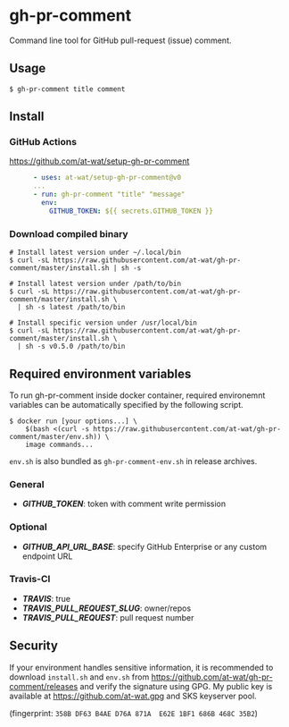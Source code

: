 # gh-pr-comment

Command line tool for GitHub pull-request (issue) comment.

## Usage

```
$ gh-pr-comment title comment
```

## Install

### GitHub Actions

https://github.com/at-wat/setup-gh-pr-comment

```yaml
      - uses: at-wat/setup-gh-pr-comment@v0
      ...
      - run: gh-pr-comment "title" "message"
        env:
          GITHUB_TOKEN: ${{ secrets.GITHUB_TOKEN }}
```

### Download compiled binary

```shell
# Install latest version under ~/.local/bin
$ curl -sL https://raw.githubusercontent.com/at-wat/gh-pr-comment/master/install.sh | sh -s

# Install latest version under /path/to/bin
$ curl -sL https://raw.githubusercontent.com/at-wat/gh-pr-comment/master/install.sh \
  | sh -s latest /path/to/bin

# Install specific version under /usr/local/bin
$ curl -sL https://raw.githubusercontent.com/at-wat/gh-pr-comment/master/install.sh \
  | sh -s v0.5.0 /path/to/bin
```

## Required environment variables

To run gh-pr-comment inside docker container, required environemnt variables can be automatically specified by the following script.
```shell
$ docker run [your options...] \
    $(bash <(curl -s https://raw.githubusercontent.com/at-wat/gh-pr-comment/master/env.sh)) \
    image commands...
```
`env.sh` is also bundled as `gh-pr-comment-env.sh` in release archives.

### General
- ***GITHUB\_TOKEN***: token with comment write permission

### Optional
- ***GITHUB\_API\_URL\_BASE***: specify GitHub Enterprise or any custom endpoint URL

### Travis-CI
- ***TRAVIS***: true
- ***TRAVIS\_PULL\_REQUEST\_SLUG***: owner/repos
- ***TRAVIS\_PULL\_REQUEST***: pull request number

## Security

If your environment handles sensitive information, it is recommended to download `install.sh` and `env.sh` from https://github.com/at-wat/gh-pr-comment/releases and verify the signature using GPG.
My public key is available at https://github.com/at-wat.gpg and SKS keyserver pool.

(fingerprint: `358B DF63 B4AE D76A 871A  E62E 1BF1 686B 468C 35B2`)
